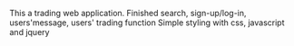 This a trading web application.
Finished search, sign-up/log-in, users'message, users' trading function
Simple styling with css, javascript and jquery
